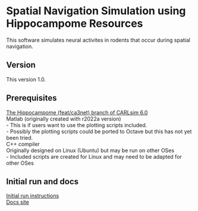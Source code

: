 # Spatial Navigation Simulation using Hippocampome Resources

This software simulates neural activites in rodents that occur during spatial navigation.

## Version
This version 1.0.

## Prerequisites

[The Hippocampome (feat/ca3net) branch of CARLsim 6.0](https://github.com/UCI-CARL/CARLsim6/tree/feat/ca3net)
<br>Matlab (originally created with r2022a version)
<br>- This is if users want to use the plotting scripts included.
<br>- Possibly the plotting scripts could be ported to Octave but this has not yet been tried.
<br>C++ compiler
<br>Originally designed on Linux (Ubuntu) but may be run on other OSes
<br>- Included scripts are created for Linux and may need to be adapted for other OSes

## Initial run and docs

[Initial run instructions](https://hco-dev-docs.readthedocs.io/en/latest/spatial_nav/initial_run.html)
<br>[Docs site](https://hco-dev-docs.readthedocs.io/en/latest/spatial_nav/overview.html)
<br>
<br>
<br>